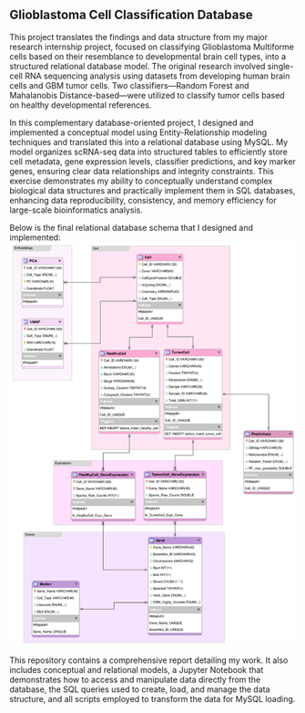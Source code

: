 ## Glioblastoma Cell Classification Database

This project translates the findings and data structure from my major research internship project, focused on classifying Glioblastoma Multiforme cells based on their resemblance to developmental brain cell types, into a structured relational database model. The original research involved single-cell RNA sequencing analysis using datasets from developing human brain cells and GBM tumor cells. Two classifiers—Random Forest and Mahalanobis Distance-based—were utilized to classify tumor cells based on healthy developmental references.

In this complementary database-oriented project, I designed and implemented a conceptual model using Entity-Relationship modeling techniques and translated this into a relational database using MySQL. My model organizes scRNA-seq data into structured tables to efficiently store cell metadata, gene expression levels, classifier predictions, and key marker genes, ensuring clear data relationships and integrity constraints. This exercise demonstrates my ability to conceptually understand complex biological data structures and practically implement them in SQL databases, enhancing data reproducibility, consistency, and memory efficiency for large-scale bioinformatics analysis.

Below is the final relational database schema that I designed and implemented:
![ue](https://github.com/icoratella/Utrecht_University/blob/main/SQL_Project/EER_diagram.png)

This repository contains a comprehensive report detailing my work. It also includes conceptual and relational models, a Jupyter Notebook that demonstrates how to access and manipulate data directly from the database, the SQL queries used to create, load, and manage the data structure, and all scripts employed to transform the data for MySQL loading.
